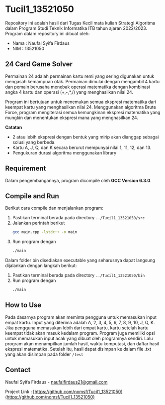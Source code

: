 # Tucil1_13521050
Repository ini adalah hasil dari Tugas Kecil mata kuliah Strategi Algoritma dalam Program Studi Teknik Informatika ITB tahun ajaran 2022/2023. Program dalam repository ini dibuat oleh:
 
 * Nama   : Naufal Syifa Firdaus
 * NIM    : 13521050

## 24 Card Game Solver
Permainan 24 adalah permainan kartu remi yang sering digunakan untuk mengasah kemampuan otak. Permainan dimulai dengan mengambil 4 kartu dan pemain berusaha menebak operasi matematika dengan kombinasi angka 4 kartu dan operasi (+,-,*,/) yang menghasilkan nilai 24.

Program ini bertujuan untuk menemukan semua ekspresi matematika dari keempat kartu yang menghasilkan nilai 24. Menggunakan algoritma Brute Force, program mengiterasi semua kemungkinan ekspresi matematika yang mungkin dan menentukan ekspresi mana yang menghasilkan 24. 

**Catatan**
- 2 atau lebih ekspresi dengan bentuk yang mirip akan dianggap sebagai solusi yang berbeda.
- Kartu A, J, Q, dan K secara berurut mempunyai nilai 1, 11, 12, dan 13.
- Pengukuran durasi algoritma menggunakan library <chrono>

## Requirement
Dalam pengembangannya, program dicompile oleh **GCC Version 6.3.0**.

## Compile and Run
Berikut cara compile dan menjalankan program:
1. Pastikan terminal berada pada directory `../Tucil1_13521050/src`
2. Jalankan perintah berikut
   ```sh
   gcc main.cpp -lstdc++ -o main 
   ```
3. Run program dengan
   ```sh
   ./main
   ```
   
   
Dalam folder bin disediakan executable yang seharusnya dapat langsung dijalankan dengan langkah berikut:
1. Pastikan terminal berada pada directory `../Tucil1_13521050/bin`
2. Run program dengan
   ```sh
   ./main
   ```

## How to Use
Pada dasarnya program akan meminta pengguna untuk memasukan input empat kartu. Input yang diterima adalah A, 2, 3, 4, 5, 6, 7, 8, 9, 10, J, Q, K. Jika pengguna memasukan lebih dari empat kartu, kartu setelah kartu keempat tidak akan masuk kedalam program. Program juga memiliki opsi untuk memasukan input acak yang dibuat oleh programnya sendiri. Lalu program akan menampilkan jumlah hasil, waktu komputasi, dan daftar hasil ekspresi matematika. Setelah itu, hasil dapat disimpan ke dalam file .txt yang akan disimpan pada folder `/test`

## Contact
Naufal Syifa Firdaus - naufalfirdaus21@gmail.com

Project Link : [https://github.com/nomsf/Tucil1_13521050](https://github.com/nomsf/Tucil1_13521050)
